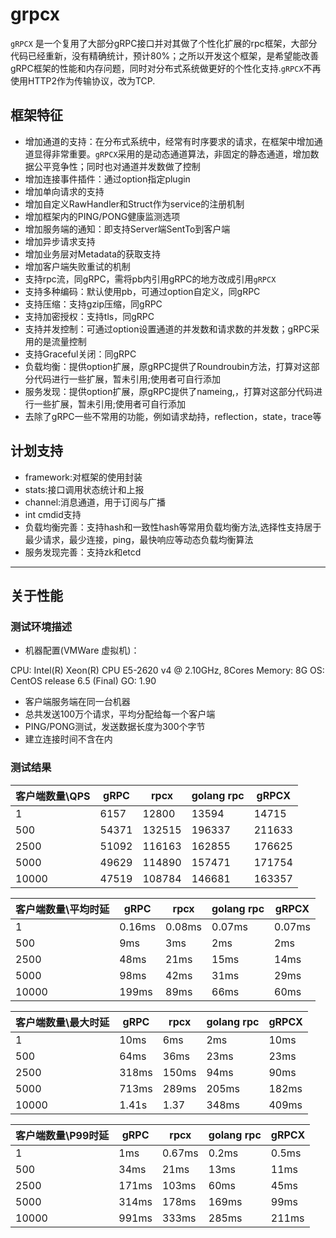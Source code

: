 # grpcx

`gRPCX` 是一个复用了大部分gRPC接口并对其做了个性化扩展的rpc框架，大部分代码已经重新，没有精确统计，预计80%；之所以开发这个框架，是希望能改善gRPC框架的性能和内存问题，同时对分布式系统做更好的个性化支持.`gRPCX`不再使用HTTP2作为传输协议，改为TCP.


## 框架特征

- 增加通道的支持：在分布式系统中，经常有时序要求的请求，在框架中增加通道显得非常重要。`gRPCX`采用的是动态通道算法，非固定的静态通道，增加数据公平竞争性；同时也对通道并发数做了控制
- 增加连接事件插件：通过option指定plugin
- 增加单向请求的支持
- 增加自定义RawHandler和Struct作为service的注册机制
- 增加框架内的PING/PONG健康监测选项
- 增加服务端的通知：即支持Server端SentTo到客户端
- 增加异步请求支持
- 增加业务层对Metadata的获取支持
- 增加客户端失败重试的机制
- 支持rpc流，同gRPC，需将pb内引用gRPC的地方改成引用`gRPCX`
- 支持多种编码：默认使用pb，可通过option自定义，同gRPC
- 支持压缩：支持gzip压缩，同gRPC
- 支持加密授权：支持tls，同gRPC
- 支持并发控制：可通过option设置通道的并发数和请求数的并发数；gRPC采用的是流量控制
- 支持Graceful关闭：同gRPC
- 负载均衡：提供option扩展，原gRPC提供了Roundroubin方法，打算对这部分代码进行一些扩展，暂未引用;使用者可自行添加
- 服务发现：提供option扩展，原gRPC提供了nameing,，打算对这部分代码进行一些扩展，暂未引用;使用者可自行添加
- 去除了gRPC一些不常用的功能，例如请求劫持，reflection，state，trace等

## 计划支持

- framework:对框架的使用封装
- stats:接口调用状态统计和上报
- channel:消息通道，用于订阅与广播
- int cmdid支持
- 负载均衡完善：支持hash和一致性hash等常用负载均衡方法,选择性支持居于最少请求，最少连接，ping，最快响应等动态负载均衡算法
- 服务发现完善：支持zk和etcd

-----

## 关于性能

### 测试环境描述

- 机器配置(VMWare 虚拟机)：

CPU:    Intel(R) Xeon(R) CPU E5-2620 v4 @ 2.10GHz, 8Cores
Memory:   8G
OS: CentOS release 6.5 (Final)
GO: 1.90

- 客户端服务端在同一台机器
- 总共发送100万个请求，平均分配给每一个客户端
- PING/PONG测试，发送数据长度为300个字节
- 建立连接时间不含在内

### 测试结果

|客户端数量\QPS|gRPC|rpcx|golang rpc|gRPCX|
|-------------|-------------|--------------|--------------|-----------|
|1|6157|12800|13594|14715|
|500|54371|132515|196337|211633|
|2500|51092|116163|162855|176625|
|5000|49629|114890|157471|171754|
|10000|47519|108784|146681|163357|

|客户端数量\平均时延|gRPC|rpcx|golang rpc|gRPCX|
|-------------|-------------|--------------|--------------|-----------|
|1|0.16ms|0.08ms|0.07ms|0.07ms|
|500|9ms|3ms|2ms|2ms|
|2500|48ms|21ms|15ms|14ms|
|5000|98ms|42ms|31ms|29ms|
|10000|199ms|89ms|66ms|60ms|

|客户端数量\最大时延|gRPC|rpcx|golang rpc|gRPCX|
|-------------|-------------|--------------|--------------|-----------|
|1|10ms|6ms|2ms|10ms|
|500|64ms|36ms|23ms|23ms|
|2500|318ms|150ms|94ms|90ms|
|5000|713ms|289ms|205ms|182ms|
|10000|1.41s|1.37|348ms|409ms|

|客户端数量\P99时延|gRPC|rpcx|golang rpc|gRPCX|
|-------------|-------------|--------------|--------------|-----------|
|1  | 1ms|0.67ms| 0.2ms|0.5ms|
|500| 34ms|21ms|13ms|11ms|
|2500|171ms| 103ms|60ms|45ms|
|5000|314ms| 178ms|169ms|99ms|
|10000|991ms|333ms|285ms|211ms|
